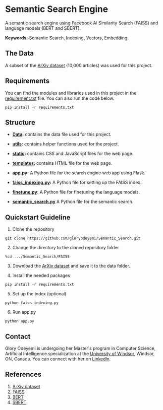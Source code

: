 # Semantic Search Engine
A semantic search engine using Facebook AI Similarity Search (FAISS) and language models (BERT and SBERT).

**Keywords:** Semantic Search, Indexing, Vectors, Embedding.

## The Data
A subset of the [ArXiv dataset](https://www.kaggle.com/datasets/Cornell-University/arxiv/) (10,000 articles) was used for this project.

## Requirements
You can find the modules and libraries used in this project in the [requirement.txt](https://github.com/gloryodeyemi/Semantic_Search/blob/main/FAISS/requirements.txt) file. You can also run the code below.
```
pip install -r requirements.txt
```

## Structure
* **[Data](https://github.com/gloryodeyemi/Semantic_Search/tree/main/FAISS/data):** contains the data file used for this project.

* **[utils](https://github.com/gloryodeyemi/Semantic_Search/tree/main/FAISS/utils):** contains helper functions used for the project.
  
* **[static](https://github.com/gloryodeyemi/Semantic_Search/tree/main/FAISS/static):** contains CSS and JavaScript files for the web page.

* **[templates](https://github.com/gloryodeyemi/Semantic_Search/tree/main/FAISS/templates):** contains HTML file for the web page.

* **[app.py](https://github.com/gloryodeyemi/Semantic_Search/blob/main/FAISS/app.py):** A Python file for the search engine web app using Flask.

* **[faiss_indexing.py](https://github.com/gloryodeyemi/Semantic_Search/blob/main/FAISS/faiss_indexing.py):** A Python file for setting up the FAISS index.

* **[finetune.py](https://github.com/gloryodeyemi/Semantic_Search/blob/main/FAISS/finetune.py):** A Python file for finetuning the language models.

* **[semantic_search.py](https://github.com/gloryodeyemi/Semantic_Search/blob/main/FAISS/semantic_search.py)** A Python file for the semantic search.

## Quickstart Guideline
1. Clone the repository
``` 
git clone https://github.com/gloryodeyemi/Semantic_Search.git
```
2. Change the directory to the cloned repository folder
```
%cd .../Semantic_Search/FAISS
```
3. Download the [ArXiv dataset](https://www.kaggle.com/datasets/Cornell-University/arxiv/) and save it to the data folder.
   
4. Install the needed packages
```
pip install -r requirements.txt
```
5. Set up the index (optional)
```
python faiss_indexing.py
```
6. Run app.py
```
python app.py
```

## Contact
Glory Odeyemi is undergoing her Master's program in Computer Science, Artificial Intelligence specialization at the [University of Windsor](https://www.uwindsor.ca/), Windsor, ON, Canada. You can connect with her on [LinkedIn](https://www.linkedin.com/in/glory-odeyemi-a3a680169/).

## References
1. [ArXiv dataset](https://www.kaggle.com/datasets/Cornell-University/arxiv/)
2. [FAISS](https://faiss.ai/index.html)
3. [BERT](https://huggingface.co/bert-base-uncased)
4. [SBERT](https://huggingface.co/sentence-transformers/multi-qa-mpnet-base-dot-v1)

